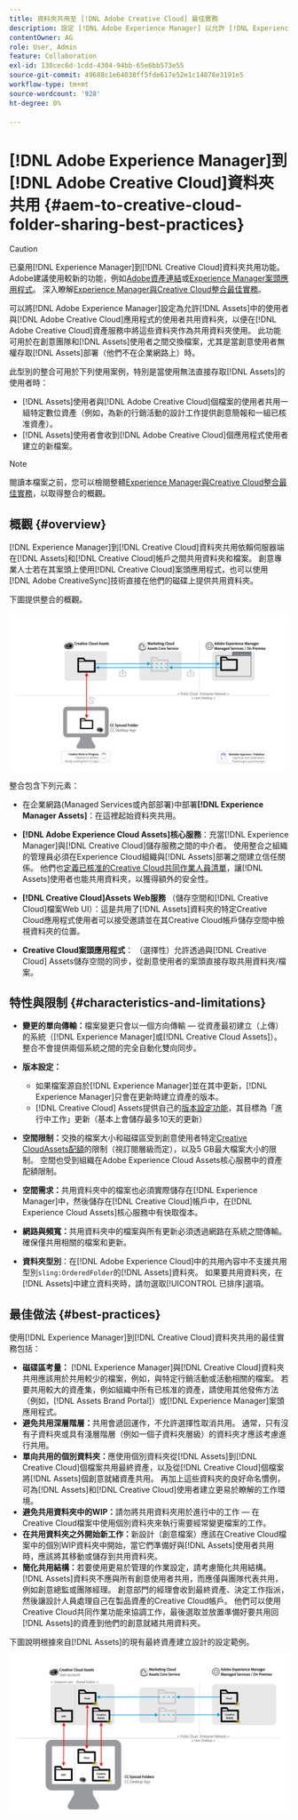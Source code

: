 ```yaml
---
title: 資料夾共用至 [!DNL Adobe Creative Cloud] 最佳實務
description: 設定 [!DNL Adobe Experience Manager] 以允許 [!DNL Experience Manager Assets] 中的使用者與Adobe Creative Cloud使用者交換資料夾。
contentOwner: AG
role: User, Admin
feature: Collaboration
exl-id: 130cec6d-1cdd-4304-94bb-65e6bb573e55
source-git-commit: 49688c1e64038ff5fde617e52e1c14878e3191e5
workflow-type: tm+mt
source-wordcount: '928'
ht-degree: 0%

---
```


# [!DNL Adobe Experience Manager]到[!DNL Adobe Creative Cloud]資料夾共用 {#aem-to-creative-cloud-folder-sharing-best-practices}

>[!CAUTION]
>
>已棄用[!DNL Experience Manager]到[!DNL Creative Cloud]資料夾共用功能。 Adobe建議使用較新的功能，例如[Adobe資產連結](https://helpx.adobe.com/tw/enterprise/using/adobe-asset-link.html)或[Experience Manager案頭應用程式](https://experienceleague.adobe.com/docs/experience-manager-desktop-app/using/using.html)。 深入瞭解[Experience Manager與Creative Cloud整合最佳實務](/help/assets/aem-cc-integration-best-practices.md)。

可以將[!DNL Adobe Experience Manager]設定為允許[!DNL Assets]中的使用者與[!DNL Adobe Creative Cloud]應用程式的使用者共用資料夾，以便在[!DNL Adobe Creative Cloud]資產服務中將這些資料夾作為共用資料夾使用。 此功能可用於在創意團隊和[!DNL Assets]使用者之間交換檔案，尤其是當創意使用者無權存取[!DNL Assets]部署（他們不在企業網路上）時。

此型別的整合可用於下列使用案例，特別是當使用無法直接存取[!DNL Assets]的使用者時：

* [!DNL Assets]使用者與[!DNL Adobe Creative Cloud]個檔案的使用者共用一組特定數位資產（例如，為新的行銷活動的設計工作提供創意簡報和一組已核准資產）。
* [!DNL Assets]使用者會收到[!DNL Adobe Creative Cloud]個應用程式使用者建立的新檔案。

>[!NOTE]
>
>閱讀本檔案之前，您可以檢閱整體[Experience Manager與Creative Cloud整合最佳實務](/help/assets/aem-cc-integration-best-practices.md)，以取得整合的概觀。

## 概觀 {#overview}

[!DNL Experience Manager]到[!DNL Creative Cloud]資料夾共用依賴伺服器端在[!DNL Assets]和[!DNL Creative Cloud]帳戶之間共用資料夾和檔案。 創意專業人士若在其案頭上使用[!DNL Creative Cloud]案頭應用程式，也可以使用[!DNL Adobe CreativeSync]技術直接在他們的磁碟上提供共用資料夾。

下圖提供整合的概觀。

![chlimage_1-179](assets/chlimage_1-406.png)

整合包含下列元素：

* 在企業網路(Managed Services或內部部署)中部署&#x200B;**[!DNL Experience Manager Assets]**：在這裡起始資料夾共用。
* **[!DNL Adobe Experience Cloud Assets]核心服務**：充當[!DNL Experience Manager]與[!DNL Creative Cloud]儲存服務之間的中介者。 使用整合之組織的管理員必須在Experience Cloud組織與[!DNL Assets]部署之間建立信任關係。 他們也[定義已核准的Creative Cloud共同作業人員清單](https://experienceleague.adobe.com/docs/core-services/interface/services/assets/t-admin-add-cc-user.html)，讓[!DNL Assets]使用者也能共用資料夾，以獲得額外的安全性。

* **[!DNL Creative Cloud]Assets Web服務** （儲存空間和[!DNL Creative Cloud]檔案Web UI）：這是共用了[!DNL Assets]資料夾的特定Creative Cloud應用程式使用者可以接受邀請並在其Creative Cloud帳戶儲存空間中檢視資料夾的位置。
* **Creative Cloud案頭應用程式**： （選擇性）允許透過與[!DNL Creative Cloud] Assets儲存空間的同步，從創意使用者的案頭直接存取共用資料夾/檔案。

## 特性與限制 {#characteristics-and-limitations}

* **變更的單向傳輸：**&#x200B;檔案變更只會以一個方向傳輸 — 從資產最初建立（上傳）的系統（[!DNL Experience Manager]或[!DNL Creative Cloud Assets]）。 整合不會提供兩個系統之間的完全自動化雙向同步。
* **版本設定：**

   * 如果檔案源自於[!DNL Experience Manager]並在其中更新，[!DNL Experience Manager]只會在更新時建立資產的版本。
   * [!DNL Creative Cloud] Assets提供自己的[版本設定功能](https://helpx.adobe.com/creative-cloud/help/versioning-faq.html)，其目標為「進行中工作」更新（基本上會儲存最多10天的更新）

* **空間限制：**&#x200B;交換的檔案大小和磁碟區受到創意使用者特定[Creative CloudAssets配額](https://helpx.adobe.com/creative-cloud/kb/file-storage-quota.html)的限制（視訂閱層級而定），以及5 GB最大檔案大小的限制。 空間也受到組織在Adobe Experience Cloud Assets核心服務中的資產配額限制。

* **空間需求：**&#x200B;共用資料夾中的檔案也必須實際儲存在[!DNL Experience Manager]中，然後儲存在[!DNL Creative Cloud]帳戶中，在[!DNL Experience Cloud Assets]核心服務中有快取復本。
* **網路與頻寬：**&#x200B;共用資料夾中的檔案與所有更新必須透過網路在系統之間傳輸。 確保僅共用相關的檔案和更新。
* **資料夾型別**：在[!DNL Adobe Experience Cloud]中的共用內容中不支援共用型別`sling:OrderedFolder`的[!DNL Assets]資料夾。 如果要共用資料夾，在[!DNL Assets]中建立資料夾時，請勿選取[!UICONTROL 已排序]選項。

## 最佳做法 {#best-practices}

使用[!DNL Experience Manager]到[!DNL Creative Cloud]資料夾共用的最佳實務包括：

* **磁碟區考量：** [!DNL Experience Manager]與[!DNL Creative Cloud]資料夾共用應該用於共用較少的檔案，例如，與特定行銷活動或活動相關的檔案。 若要共用較大的資產集，例如組織中所有已核准的資產，請使用其他發佈方法（例如，[!DNL Assets Brand Portal]）或[!DNL Experience Manager]案頭應用程式。
* **避免共用深層階層：**&#x200B;共用會遞回運作，不允許選擇性取消共用。 通常，只有沒有子資料夾或具有淺層階層（例如一個子資料夾層級）的資料夾才應該考慮進行共用。
* **單向共用的個別資料夾：**&#x200B;應使用個別資料夾從[!DNL Assets]到[!DNL Creative Cloud]個檔案共用最終資產，以及從[!DNL Creative Cloud]個檔案將[!DNL Assets]個創意就緒資產共用。 再加上這些資料夾的良好命名慣例，可為[!DNL Assets]和[!DNL Creative Cloud]使用者建立更易於瞭解的工作環境。
* **避免共用資料夾中的WIP：**&#x200B;請勿將共用資料夾用於進行中的工作 — 在Creative Cloud檔案中使用個別資料夾來執行需要經常變更檔案的工作。
* **在共用資料夾之外開始新工作：**&#x200B;新設計（創意檔案）應該在Creative Cloud檔案中的個別WIP資料夾中開始，當它們準備好與[!DNL Assets]使用者共用時，應該將其移動或儲存到共用資料夾。
* **簡化共用結構：**&#x200B;若要使用更易於管理的作業設定，請考慮簡化共用結構。 [!DNL Assets]資料夾不應與所有創意使用者共用，而應僅與團隊代表共用，例如創意總監或團隊經理。 創意部門的經理會收到最終資產、決定工作指派，然後讓設計人員處理自己在製品資產的Creative Cloud帳戶。 他們可以使用Creative Cloud共同作業功能來協調工作，最後選取並放置準備好要共用回[!DNL Assets]的資產到他們的創意就緒共用資料夾。

下圖說明根據來自[!DNL Assets]的現有最終資產建立設計的設定範例。

![chlimage_1-180](assets/chlimage_1-407.png)
